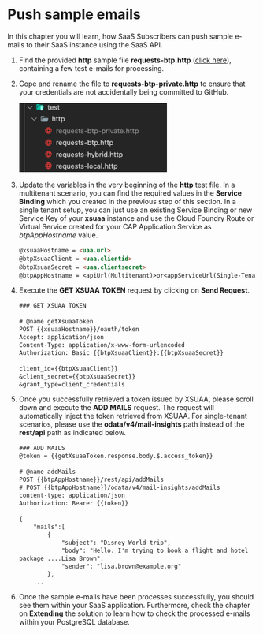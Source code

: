 # Push sample emails

In this chapter you will learn, how SaaS Subscribers can push sample e-mails to their SaaS instance using the SaaS API. 

1. Find the provided **http** sample file **requests-btp.http** ([click here](../../../code/test/http/requests-btp.http)), containing a few test e-mails for processing. 
   
2. Cope and rename the file to **requests-btp-private.http** to ensure that your credentials are not accidentally being committed to GitHub. 

    [<img src="./images/TEST_PrivateFile.png" width="300"/>](./images/TEST_PrivateFile.png?raw=true)

3. Update the variables in the very beginning of the **http** test file. In a multitenant scenario, you can find the required values in the **Service Binding** which you created in the previous step of this section. In a single tenant setup, you can just use an existing Service Binding or new Service Key of your **xsuaa** instance and use the Cloud Foundry Route or Virtual Service created for your CAP Application Service as *btpAppHostname* value. 

    ```md
    @xsuaaHostname = <uaa.url>
    @btpXsuaaClient = <uaa.clientid>
    @btpXsuaaSecret = <uaa.clientsecret>
    @btpAppHostname = <apiUrl(Multitenant)>or<appServiceUrl(Single-Tenant)>
    ```

4. Execute the **GET XSUAA TOKEN** request by clicking on **Send Request**.

    ```http
    ### GET XSUAA TOKEN

    # @name getXsuaaToken
    POST {{xsuaaHostname}}/oauth/token
    Accept: application/json
    Content-Type: application/x-www-form-urlencoded
    Authorization: Basic {{btpXsuaaClient}}:{{btpXsuaaSecret}}

    client_id={{btpXsuaaClient}}
    &client_secret={{btpXsuaaSecret}}
    &grant_type=client_credentials
    ```

5. Once you successfully retrieved a token issued by XSUAA, please scroll down and execute the **ADD MAILS** request. The request will automatically inject the token retrieved from XSUAA. For single-tenant scenarios, please use the **odata/v4/mail-insights** path instead of the **rest/api** path as indicated below. 

    ```http
    ### ADD MAILS
    @token = {{getXsuaaToken.response.body.$.access_token}}

    # @name addMails
    POST {{btpAppHostname}}/rest/api/addMails
    # POST {{btpAppHostname}}/odata/v4/mail-insights/addMails
    content-type: application/json
    Authorization: Bearer {{token}}

    {
        "mails":[
            {
                "subject": "Disney World trip",
                "body": "Hello. I'm trying to book a flight and hotel package ....Lisa Brown",
                "sender": "lisa.brown@example.org"
            },
        ...
    ```

6. Once the sample e-mails have been processes successfully, you should see them within your SaaS application. Furthermore, check the chapter on **Extending** the solution to learn how to check the processed e-mails within your PostgreSQL database. 

